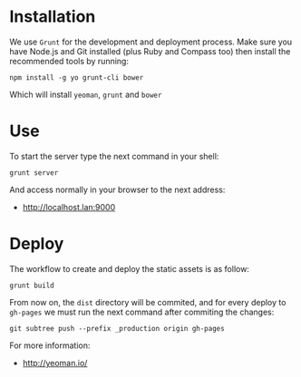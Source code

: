 Installation
============

We use `Grunt` for the development and deployment process. Make sure you have Node.js and Git installed (plus Ruby and Compass too) then install the recommended tools by running:

```
npm install -g yo grunt-cli bower
```
Which will install `yeoman`, `grunt` and `bower`


Use
===

To start the server type the next command in your shell:

```
grunt server
```

And access normally in your browser to the next address:

* http://localhost.lan:9000


Deploy
======

The workflow to create and deploy the static assets is as follow:

```
grunt build
```

From now on, the `dist` directory will be commited, and for every deploy to `gh-pages` we must run the next command after commiting the changes:

```
git subtree push --prefix _production origin gh-pages
```

For more information:

* http://yeoman.io/
